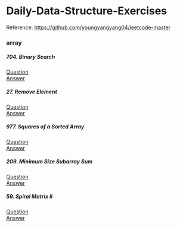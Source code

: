 # Daily-Data-Structure-Exercises
Reference: https://github.com/youngyangyang04/leetcode-master
### array
##### 704. Binary Search
[Question](https://leetcode-cn.com/problems/binary-search/)<br>
[Answer](https://github.com/BingChenCyn/Daily-Data-Structure-Exercises/blob/f08ca45f10192364a6eefee41c097b1da5640994/704.%20Binary%20Search.py)

##### 27. Remove Element
[Question](https://leetcode-cn.com/problems/remove-element/)<br>
[Answer](https://github.com/BingChenCyn/Daily-Data-Structure-Exercises/blob/f08ca45f10192364a6eefee41c097b1da5640994/27.%20Remove%20Element.py)

##### 977. Squares of a Sorted Array
[Question](https://leetcode-cn.com/problems/squares-of-a-sorted-array/)<br>
[Answer](https://github.com/BingChenCyn/Daily-Data-Structure-Exercises/blob/f08ca45f10192364a6eefee41c097b1da5640994/977.%20%E6%9C%89%E5%BA%8F%E6%95%B0%E7%BB%84%E7%9A%84%E5%B9%B3%E6%96%B9.py)
##### 209. Minimum Size Subarray Sum
[Question](https://leetcode-cn.com/problems/minimum-size-subarray-sum/)<br>
[Answer](https://github.com/BingChenCyn/Daily-Data-Structure-Exercises/blob/f08ca45f10192364a6eefee41c097b1da5640994/209.%20Minimum%20Size%20Subarray%20Sum.py)

##### 59. Spiral Matrix II
[Question](https://leetcode-cn.com/problems/spiral-matrix-ii/)<br>
[Answer](https://github.com/BingChenCyn/Daily-Data-Structure-Exercises/blob/f08ca45f10192364a6eefee41c097b1da5640994/59.%20Spiral%20Matrix%20II.py)

